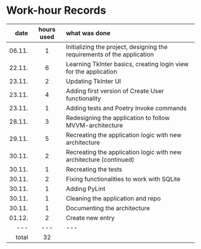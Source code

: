 # Work-hour Records

| date | hours used | what was done |
|--:|:-:|:--|
| 06.11. | 1 | Initializing the project, designing the requirements of the application |
| 22.11. | 6 | Learning TkInter basics, creating login view for the application |
| 23.11. | 2 | Updating TkInter UI |
| 23.11. | 4 | Adding first version of Create User functionality |
| 23.11. | 1 | Adding tests and Poetry Invoke commands |
| 28.11. | 3 | Redesigning the application to follow MVVM-architecture |
| 29.11. | 5 | Recreating the application logic with new architecture |
| 30.11. | 2 | Recreating the application logic with new architecture (continued) |
| 30.11. | 1 | Recreating the tests |
| 30.11. | 2 | Fixing functionalities to work with SQLite |
| 30.11. | 1 | Adding PyLint |
| 30.11. | 1 | Cleaning the application and repo |
| 30.11. | 1 | Documenting the architecture |
| 01.12. | 2 | Create new entry |
|---|---|---|
| total | 32 |  |
